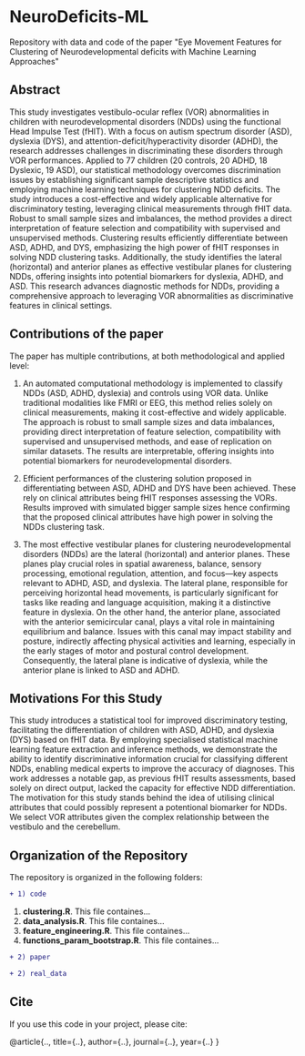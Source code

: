 # NeuroDeficits-ML
Repository with data and code of the paper "Eye Movement Features for Clustering of Neurodevelopmental deficits with Machine Learning Approaches"

## **Abstract**

This study investigates vestibulo-ocular reflex (VOR) abnormalities in children with neurodevelopmental disorders (NDDs) using the functional Head Impulse Test (fHIT). With a focus on autism spectrum disorder (ASD), dyslexia (DYS), and attention-deficit/hyperactivity disorder (ADHD), the research addresses challenges in discriminating these disorders through VOR performances. Applied to 77 children (20 controls, 20 ADHD, 18 Dyslexic, 19 ASD), our statistical methodology overcomes discrimination issues by establishing significant sample descriptive statistics and employing machine learning techniques for clustering NDD deficits. The study introduces a cost-effective and widely applicable alternative for discriminatory testing, leveraging clinical measurements through fHIT data. Robust to small sample sizes and imbalances, the method provides a direct interpretation of feature selection and compatibility with supervised and unsupervised methods. Clustering results efficiently differentiate between ASD, ADHD, and DYS, emphasizing the high power of fHIT responses in solving NDD clustering tasks. Additionally, the study identifies the lateral (horizontal) and anterior planes as effective vestibular planes for clustering NDDs, offering insights into potential biomarkers for dyslexia, ADHD, and ASD. This research advances diagnostic methods for NDDs, providing a comprehensive approach to leveraging VOR abnormalities as discriminative features in clinical settings.


## Contributions of the paper
The paper has multiple contributions, at both methodological and applied level:
1. An automated computational methodology is implemented to classify NDDs (ASD, ADHD, dyslexia) and controls using VOR data. Unlike traditional modalities like FMRI or EEG, this method relies solely on clinical measurements, making it cost-effective and widely applicable. The approach is robust to small sample sizes and data imbalances, providing direct interpretation of feature selection, compatibility with supervised and unsupervised methods, and ease of replication on similar datasets. The results are interpretable, offering insights into potential biomarkers for neurodevelopmental disorders.

2. Efficient performances of the clustering solution proposed in differentiating between ASD, ADHD and DYS have been achieved. These rely on clinical attributes being fHIT responses assessing the VORs. Results improved with simulated bigger sample sizes hence confirming that the proposed clinical attributes have high power in solving the NDDs clustering task.
    
3. The most effective vestibular planes for clustering neurodevelopmental disorders (NDDs) are the lateral (horizontal) and anterior planes. These planes play crucial roles in spatial awareness, balance, sensory processing, emotional regulation, attention, and focus—key aspects relevant to ADHD, ASD, and dyslexia. The lateral plane, responsible for perceiving horizontal head movements, is particularly significant for tasks like reading and language acquisition, making it a distinctive feature in dyslexia. On the other hand, the anterior plane, associated with the anterior semicircular canal, plays a vital role in maintaining equilibrium and balance. Issues with this canal may impact stability and posture, indirectly affecting physical activities and learning, especially in the early stages of motor and postural control development. Consequently, the lateral plane is indicative of dyslexia, while the anterior plane is linked to ASD and ADHD. 


## Motivations For this Study

This study introduces a statistical tool for improved discriminatory testing, facilitating the differentiation of children with ASD, ADHD, and dyslexia (DYS) based on fHIT data. By employing specialised statistical machine learning feature extraction and inference methods, we demonstrate the ability to identify discriminative information crucial for classifying different NDDs, enabling medical experts to improve the accuracy of diagnoses. This work addresses a notable gap, as previous fHIT results assessments, based solely on direct output, lacked the capacity for effective NDD differentiation. The motivation for this study stands behind the idea of utilising clinical attributes that could possibly represent a potentional biomarker for NDDs. We select VOR attributes given the complex relationship between the vestibulo and the cerebellum.


## Organization of the Repository
The repository is organized in the following folders:

```diff
+ 1) code
```

1.  **clustering.R**. This file containes...
2. **data_analysis.R**. This file containes...
3.  **feature_engineering.R**. This file containes...
4.  **functions_param_bootstrap.R**. This file containes...


```diff
+ 2) paper 
```


```diff
+ 2) real_data 
```


## Cite

If you use this code in your project, please cite:

@article{..,
  title={..},
  author={..},
  journal={..},
  year={..}
}

